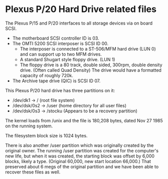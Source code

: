 # Plexus P/20 Hard Drive related files

The Plexus P/15 and P/20 interfaces to all storage devices via on board SCSI.

- The motherboard SCSI controller ID is 03.
- The OMTI 5200 SCSI interposer is SCSI ID 00.
  - The interposer is connected to a ST-506/MFM hard drive (LUN 0) and can support up to two MFM drives.
  - A standard Shugart style floppy drive. (LUN 1)
  - The floppy drive is a 80 track, double sided, 300rpm, double density drive. (Often called Quad Density) The drive would have a formatted capacity of roughly 720k.
- The Archive tape drive (QIC) is SCSI ID 07. 

This Plexus P/20 hard drive has three partitions on it:

- /dev/dk1 -> / (root file system)
- /dev/dsk/0s2 -> /user (home directory for all user files)
- /dev/dsk/0s3 -> /stocku (Appears to be a recovery partition)

The kernel loads from /unix and the file is 180,208 bytes, dated Nov 27  1985 on the running system.

The filesystem block size is 1024 bytes.

There is also another /user partition which was originally created by the original owner. The running /user partition was created for the computer's new life, but when it was created, the starting block was offset by 6,000 blocks, likely a type. (Original 60,000, new start location 66,000.) That preserved about 6 megs of the original partition and we have been able to recover these files as well. 
